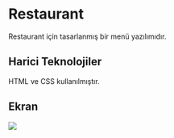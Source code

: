 
<h1>Restaurant </h1>

Restaurant için tasarlanmış bir menü yazılımıdır.

<h2>Harici Teknolojiler</h2>

HTML ve CSS kullanılmıştır.

<h2> Ekran </h2>

![](ekran.gif.gif)

